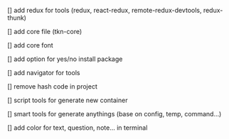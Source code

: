 [] add redux for tools (redux, react-redux, remote-redux-devtools, redux-thunk)

[] add core file (tkn-core)

[] add core font

[] add option for yes/no install package

[] add navigator for tools

[] remove hash code in project

[] script tools for generate new container

[] smart tools for generate anythings (base on config, temp, command...)

[] add color for text, question, note... in terminal